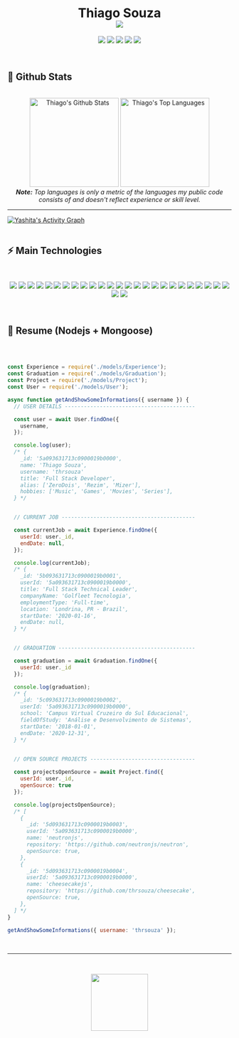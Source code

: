 <h1 align="center">
  Thiago Souza
  <br/>
  <img align="center" src="https://readme-typing-svg.herokuapp.com?font=Ubuntu&size=24&duration=3600&color=F0DB4F&center=true&vCenter=true&width=600&height=52&lines=Mobile+Developer+(Flutter);Front-end+Developer+(React+JS);Back-end+Developer+(Node+%26+.NET);Full+Stack+Developer" style="max-width: 100%;">
</h1>


<p align="center">  
  <a href="https://www.linkedin.com/in/thrsouza" target="_blank"><img src="https://img.shields.io/badge/-LinkedIn-0D1117?style=for-the-badge&logo=linkedin&logoColor=F0DB4F"></a> 
  <a href="https://play.google.com/store/apps/dev?id=8865737054333441628" target="_blank"><img src="https://img.shields.io/badge/-Play%20Store-0D1117?style=for-the-badge&logo=google-play&logoColor=F0DB4F"></a>
  <a href="https://www.youtube.com/channel/UCObFBuhVmi48ZHS07Li5h5A" target="_blank"><img src="https://img.shields.io/badge/YouTube-0D1117?style=for-the-badge&logo=youtube&logoColor=F0DB4F"></a>
  <a href="https://www.instagram.com/thrsouza.sh" target="_blank"><img src="https://img.shields.io/badge/-Instagram-0D1117?style=for-the-badge&logo=instagram&logoColor=F0DB4F"></a>
  <a href="mailto:dev@thiagosouza.com" target="_blank"><img src="https://img.shields.io/badge/-Email-0D1117?style=for-the-badge&logo=gmail&logoColor=F0DB4F"></a>
</p>


<br/>


<h2>📃 Github Stats</h2>

<br/>

<diV>

  <div align="center">
    <a href="#"><img alt="Thiago's Github Stats" src="https://github-readme-stats.vercel.app/api?username=thrsouza&show_icons=true&include_all_commits=true&count_private=true&theme=react&hide_border=true&bg_color=0D1117&title_color=F0DB4F&icon_color=F0DB4F" height="200"/></a>
    <a href="#"><img alt="Thiago's Top Languages" src="https://github-readme-stats.vercel.app/api/top-langs/?username=thrsouza&langs_count=10&layout=compact&theme=react&hide_border=true&bg_color=0D1117&title_color=F0DB4F&icon_color=F0DB4F" height="200"/></a>
    <br/>
    <i><b>Note:</b> Top languages is only a metric of the languages my public code consists of and doesn't reflect experience or skill level.</i>
  </div>

  <hr/>

  <div>
    <a href="#"><img alt="Yashita's Activity Graph" src="https://activity-graph.herokuapp.com/graph?username=thrsouza&custom_title=Thiago%20Souza's%20Contribution%20Graph&bg_color=0D1117&color=F0DB4F&line=FFFFFF&point=F0DB4F&hide_border=true" /></a>
  <div> 
</div>

<br/>

<h2>⚡ Main Technologies</h2>

<br/>

<p align="center">
  <a href="#"><img src="https://img.shields.io/badge/-Flutter-0D1117?style=flat-square&logo=flutter&logoColor=F0DB4F"></a>
  <a href="#"><img src="https://img.shields.io/badge/-JavaScript-0D1117?style=flat-square&logo=javascript&logoColor=F0DB4F"></a>
  <a href="#"><img src="https://img.shields.io/badge/-TypeScript-0D1117?style=flat-square&logo=typescript&logoColor=F0DB4F"></a>
  <a href="#"><img src="https://img.shields.io/badge/-HTML5-0D1117?style=flat-square&logo=html5&logoColor=F0DB4F"></a>
  <a href="#"><img src="https://img.shields.io/badge/-CSS3-0D1117?style=flat-square&logo=css3&logoColor=F0DB4F"></a>
  <a href="#"><img src="https://img.shields.io/badge/-React-0D1117?style=flat-square&logo=react&logoColor=F0DB4F"></a>
  <a href="#"><img src="https://img.shields.io/badge/-Angular-0D1117?style=flat-square&logo=angular&logoColor=F0DB4F"></a>
  <a href="#"><img src="https://img.shields.io/badge/-Nodejs-0D1117?style=flat-square&logo=Node.js&logoColor=F0DB4F"></a>
  <a href="#"><img src="https://img.shields.io/badge/-Python-0D1117?style=flat-square&logo=Python&logoColor=F0DB4F"></a>
  <a href="#"><img src="https://img.shields.io/badge/Bash%20-%230D1117.svg?style=flat-square&logo=gnu-bash&logoColor=F0DB4F"></a>
  <a href="#"><img src="https://img.shields.io/badge/-Git-0D1117?style=flat-square&logo=git&logoColor=F0DB4F"></a>
  <a href="#"><img src="https://img.shields.io/badge/Markdown-%230D1117.svg?style=flat-square&logo=markdown&logoColor=F0DB4F"></a>
  <a href="#"><img src="https://img.shields.io/badge/-MongoDB-0D1117?style=flat-square&logo=mongodb&logoColor=F0DB4F"></a>
  <a href="#"><img src="https://img.shields.io/badge/-Redis-0D1117?style=flat-square&logo=Redis&logoColor=F0DB4F"></a>
  <a href="#"><img src="https://img.shields.io/badge/-PostgreSQL-0D1117?style=flat-square&logo=postgresql&logoColor=F0DB4F"></a>
  <a href="#"><img src="https://img.shields.io/badge/-MySQL-0D1117?style=flat-square&logo=mysql&logoColor=F0DB4F"></a>
  <a href="#"><img src="https://img.shields.io/badge/SQL%20-%230D1117.svg?style=flat-square&logo=amazon-dynamodb&logoColor=F0DB4F"></a>
  <a href="#"><img src="https://img.shields.io/badge/-Docker-0D1117?style=flat-square&logo=docker&logoColor=F0DB4F"></a>
  <a href="#"><img src="https://img.shields.io/badge/GitHub%20Pages-%230D1117.svg?style=flat-square&logo=github&logoColor=F0DB4F"></a>
  <a href="#"><img src="https://img.shields.io/badge/-Digital%20Ocean-0D1117?style=flat-square&logo=digitalocean&logoColor=F0DB4F"></a>
  <a href="#"><img src="https://img.shields.io/badge/-Heroku-0D1117?style=flat-square&logo=heroku&logoColor=F0DB4F"></a>
  <a href="#"><img src="https://img.shields.io/badge/Vercel%20-%230D1117.svg?style=flat-square&logo=vercel&logoColor=F0DB4F"></a>
  <a href="#"><img src="https://img.shields.io/badge/Amazon%20AWS-0D1117?style=flat-square&logo=amazon-aws&logoColor=F0DB4F"></a>
  <a href="#"><img src="https://img.shields.io/badge/Microsoft%20Azure-0D1117?style=flat-square&logo=microsoft-azure&logoColor=F0DB4F"></a>
  <a href="#"><img src="https://img.shields.io/badge/-GitHub-0D1117?style=flat-square&logo=github&logoColor=F0DB4F"></a>
  <a href="#"><img src="https://img.shields.io/badge/-Arduino-0D1117?style=flat-square&logo=Arduino&logoColor=F0DB4F"></a>
  <a href="#"><img src="https://img.shields.io/badge/-Raspberry%20Pi-0D1117?style=flat-square&logo=Raspberry-Pi&logoColor=F0DB4F"></a>
</p>

<br/>

<h2>📜 Resume (Nodejs + Mongoose)</h2>

<br/>

```javascript

const Experience = require('./models/Experience');
const Graduation = require('./models/Graduation');
const Project = require('./models/Project');
const User = require('./models/User');

async function getAndShowSomeInformations({ username }) {
  // USER DETAILS -----------------------------------------

  const user = await User.findOne({ 
    username, 
  });

  console.log(user); 
  /* {
    _id: '5a093631713c0900019b0000',
    name: 'Thiago Souza',
    username: 'thrsouza'
    title: 'Full Stack Developer',
    alias: ['ZeroDois', 'Rezim', 'Mizer'],
    hobbies: ['Music', 'Games', 'Movies', 'Series'],
  } */


  // CURRENT JOB ------------------------------------------

  const currentJob = await Experience.findOne({ 
    userId: user._id, 
    endDate: null, 
  });

  console.log(currentJob); 
  /* {
    _id: '5b093631713c0900019b0001',
    userId: '5a093631713c0900019b0000',
    title: 'Full Stack Technical Leader',
    companyName: 'Golfleet Tecnologia',
    employmentType: 'Full-time',
    location: 'Londrina, PR - Brazil',
    startDate: '2020-01-16',
    endDate: null,
  } */


  // GRADUATION -------------------------------------------

  const graduation = await Graduation.findOne({ 
    userId: user._id 
  });

  console.log(graduation);
  /* {
    _id: '5c093631713c0900019b0002',
    userId: '5a093631713c0900019b0000',
    school: 'Campus Virtual Cruzeiro do Sul Educacional',
    fieldOfStudy: 'Análise e Desenvolvimento de Sistemas',
    startDate: '2018-01-01',
    endDate: '2020-12-31',
  } */


  // OPEN SOURCE PROJECTS ---------------------------------
  
  const projectsOpenSource = await Project.find({ 
    userId: user._id, 
    openSource: true 
  });

  console.log(projectsOpenSource);
  /* [
    { 
      _id: '5d093631713c0900019b0003',
      userId: '5a093631713c0900019b0000',
      name: 'neutronjs', 
      repository: 'https://github.com/neutronjs/neutron',
      openSource: true, 
    }, 
    { 
      _id: '5d093631713c0900019b0004',
      userId: '5a093631713c0900019b0000',
      name: 'cheesecakejs', 
      repository: 'https://github.com/thrsouza/cheesecake', 
      openSource: true, 
    },
  ] */
}

getAndShowSomeInformations({ username: 'thrsouza' });

```

<br/>

<hr/>

<br/>

<p align="center">
  <a href="#"><img src="https://media.giphy.com/media/vmGjjH1XOjViEfbBfZ/giphy.gif" width="128"></a>
</p>

